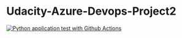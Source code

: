 # Udacity-Azure-Devops-Project2
[![Python application test with Github Actions](https://github.com/SchaafAlexander/Udacity-Azure-Devops-Project2/actions/workflows/pythonapp.yml/badge.svg)](https://github.com/SchaafAlexander/Udacity-Azure-Devops-Project2/actions/workflows/pythonapp.yml)
